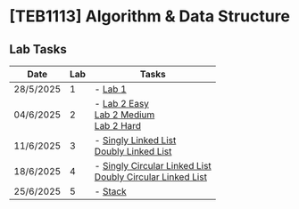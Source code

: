 # **[TEB1113]** Algorithm & Data Structure

## Lab Tasks

| Date      | Lab | Tasks                                                                                                                                                                                                                                                                       |
| --------- | --- | --------------------------------------------------------------------------------------------------------------------------------------------------------------------------------------------------------------------------------------------------------------------------- |
| 28/5/2025 | 1   | - [Lab 1](https://github.com/1Sacabambaspis/TEB1113_DSA_22010978/blob/main/Lab1/22010978_Chong_L1.cpp)                                                                                                                               |
| 04/6/2025 | 2   | - [Lab 2 Easy](https://github.com/1Sacabambaspis/TEB1113_DSA_22010978/blob/main/Lab2/22010978_Chong_Easy.cpp) <br> [Lab 2 Medium](https://github.com/1Sacabambaspis/TEB1113_DSA_22010978/blob/main/Lab2/22010978_Chong_Medium.cpp) <br> [Lab 2 Hard](https://github.com/1Sacabambaspis/TEB1113_DSA_22010978/blob/main/Lab2/22010978_Chong_Hard.cpp) |
| 11/6/2025 | 3   | - [Singly Linked List](https://github.com/1Sacabambaspis/TEB1113_DSA_22010978/blob/main/Lab%203/Linked_List.cpp) <br> [Doubly Linked List](https://github.com/1Sacabambaspis/TEB1113_DSA_22010978/blob/main/Lab%203/DoublyLinkedList.cpp)                                  |
| 18/6/2025 | 4   | - [Singly Circular Linked List](https://github.com/1Sacabambaspis/TEB1113_DSA_22010978/blob/main/Lab%204/SinglyCircularLinkedList.cpp) <br> [Doubly Circular Linked List](https://github.com/1Sacabambaspis/TEB1113_DSA_22010978/blob/main/Lab%204/DoublyCircularLinkedList.cpp)  |
| 25/6/2025 | 5   | - [Stack](https://github.com/1Sacabambaspis/TEB1113_DSA_22010978/blob/main/Lab5/Stack.cpp)                                                                                                                                                                                  |
